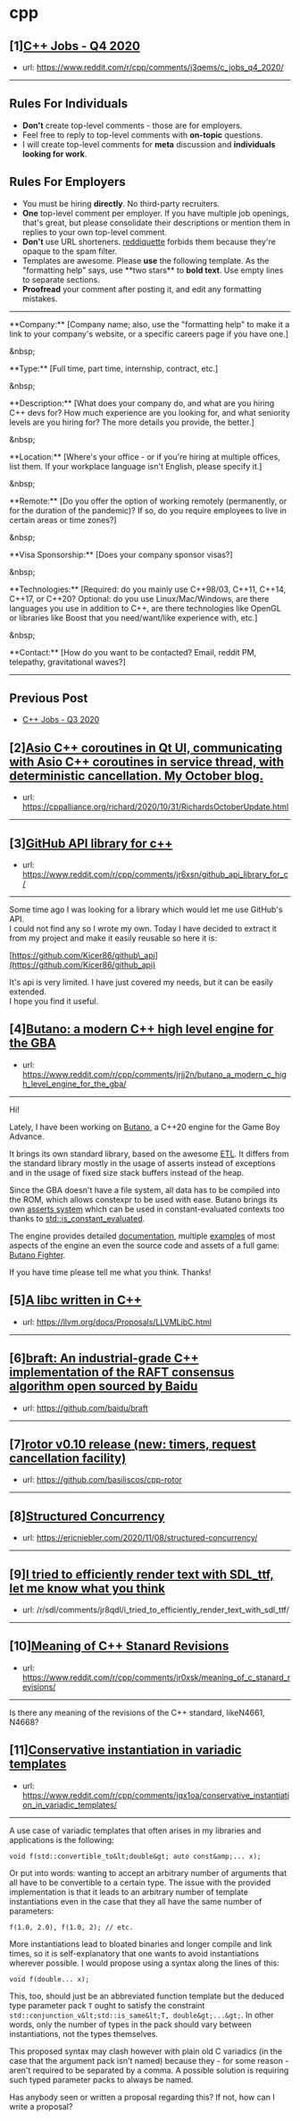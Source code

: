 # cpp
## [1][C++ Jobs - Q4 2020](https://www.reddit.com/r/cpp/comments/j3qems/c_jobs_q4_2020/)
- url: https://www.reddit.com/r/cpp/comments/j3qems/c_jobs_q4_2020/
---
Rules For Individuals
---------------------

* **Don't** create top-level comments - those are for employers.
* Feel free to reply to top-level comments with **on-topic** questions.
* I will create top-level comments for **meta** discussion and **individuals looking for work**.

Rules For Employers
---------------------

* You must be hiring **directly**. No third-party recruiters.
* **One** top-level comment per employer. If you have multiple job openings, that's great, but please consolidate their descriptions or mention them in replies to your own top-level comment.
* **Don't** use URL shorteners. [reddiquette](https://www.reddithelp.com/en/categories/reddit-101/reddit-basics/reddiquette) forbids them because they're opaque to the spam filter.
* Templates are awesome. Please **use** the following template. As the "formatting help" says, use \*\*two stars\*\* to **bold text**. Use empty lines to separate sections.
* **Proofread** your comment after posting it, and edit any formatting mistakes.

---

\*\*Company:\*\* [Company name; also, use the "formatting help" to make it a link to your company's website, or a specific careers page if you have one.]

&amp;nbsp;

\*\*Type:\*\* [Full time, part time, internship, contract, etc.]

&amp;nbsp;

\*\*Description:\*\* [What does your company do, and what are you hiring C++ devs for? How much experience are you looking for, and what seniority levels are you hiring for? The more details you provide, the better.]

&amp;nbsp;

\*\*Location:\*\* [Where's your office - or if you're hiring at multiple offices, list them. If your workplace language isn't English, please specify it.]

&amp;nbsp;

\*\*Remote:\*\* [Do you offer the option of working remotely (permanently, or for the duration of the pandemic)? If so, do you require employees to live in certain areas or time zones?]

&amp;nbsp;

\*\*Visa Sponsorship:\*\* [Does your company sponsor visas?]

&amp;nbsp;

\*\*Technologies:\*\* [Required: do you mainly use C++98/03, C++11, C++14, C++17, or C++20? Optional: do you use Linux/Mac/Windows, are there languages you use in addition to C++, are there technologies like OpenGL or libraries like Boost that you need/want/like experience with, etc.]

&amp;nbsp;

\*\*Contact:\*\* [How do you want to be contacted? Email, reddit PM, telepathy, gravitational waves?]

---

Previous Post
--------------

* [C++ Jobs - Q3 2020](https://www.reddit.com/r/cpp/comments/hjnaf2/c_jobs_q3_2020/)
## [2][Asio C++ coroutines in Qt UI, communicating with Asio C++ coroutines in service thread, with deterministic cancellation. My October blog.](https://www.reddit.com/r/cpp/comments/jrg3gi/asio_c_coroutines_in_qt_ui_communicating_with/)
- url: https://cppalliance.org/richard/2020/10/31/RichardsOctoberUpdate.html
---

## [3][GitHub API library for c++](https://www.reddit.com/r/cpp/comments/jr6xsn/github_api_library_for_c/)
- url: https://www.reddit.com/r/cpp/comments/jr6xsn/github_api_library_for_c/
---
Some time ago I was looking for a library which would let me use GitHub's API.  
I could not find any so I wrote my own. Today I have decided to extract it from my project and make it easily reusable so here it is:

[https://github.com/Kicer86/github\_api](https://github.com/Kicer86/github_api)

It's api is very limited. I have just covered my needs, but it can be easily extended.  
I hope you find it useful.
## [4][Butano: a modern C++ high level engine for the GBA](https://www.reddit.com/r/cpp/comments/jrjj2n/butano_a_modern_c_high_level_engine_for_the_gba/)
- url: https://www.reddit.com/r/cpp/comments/jrjj2n/butano_a_modern_c_high_level_engine_for_the_gba/
---
Hi!

Lately, I have been working on [Butano](https://github.com/GValiente/butano), a C++20 engine for the Game Boy Advance.

It brings its own standard library, based on the awesome [ETL](https://www.etlcpp.com/). It differs from the standard library mostly in the usage of asserts instead of exceptions and in the usage of fixed size stack buffers instead of the heap.

Since the GBA doesn't have a file system, all data has to be compiled into the ROM, which allows constexpr to be used with ease. Butano brings its own [asserts system](https://gvaliente.github.io/butano/group__assert.html) which can be used in constant-evaluated contexts too thanks to [std::is\_constant\_evaluated](https://en.cppreference.com/w/cpp/types/is_constant_evaluated).

The engine provides detailed [documentation](https://gvaliente.github.io/butano/), multiple [examples](https://gvaliente.github.io/butano/examples.html) of most aspects of the engine an even the source code and assets of a full game: [Butano Fighter](https://gvaliente.itch.io/butano-fighter).

If you have time please tell me what you think. Thanks!
## [5][A libc written in C++](https://www.reddit.com/r/cpp/comments/jqxan9/a_libc_written_in_c/)
- url: https://llvm.org/docs/Proposals/LLVMLibC.html
---

## [6][braft: An industrial-grade C++ implementation of the RAFT consensus algorithm open sourced by Baidu](https://www.reddit.com/r/cpp/comments/jr6zxm/braft_an_industrialgrade_c_implementation_of_the/)
- url: https://github.com/baidu/braft
---

## [7][rotor v0.10 release (new: timers, request cancellation facility)](https://www.reddit.com/r/cpp/comments/jr39db/rotor_v010_release_new_timers_request/)
- url: https://github.com/basiliscos/cpp-rotor
---

## [8][Structured Concurrency](https://www.reddit.com/r/cpp/comments/jqt4z2/structured_concurrency/)
- url: https://ericniebler.com/2020/11/08/structured-concurrency/
---

## [9][I tried to efficiently render text with SDL_ttf, let me know what you think](https://www.reddit.com/r/cpp/comments/jr8s11/i_tried_to_efficiently_render_text_with_sdl_ttf/)
- url: /r/sdl/comments/jr8qdl/i_tried_to_efficiently_render_text_with_sdl_ttf/
---

## [10][Meaning of C++ Stanard Revisions](https://www.reddit.com/r/cpp/comments/jr0xsk/meaning_of_c_stanard_revisions/)
- url: https://www.reddit.com/r/cpp/comments/jr0xsk/meaning_of_c_stanard_revisions/
---
Is there any meaning of the revisions of the C++ standard, likeN4661, N4668?
## [11][Conservative instantiation in variadic templates](https://www.reddit.com/r/cpp/comments/jqx1oa/conservative_instantiation_in_variadic_templates/)
- url: https://www.reddit.com/r/cpp/comments/jqx1oa/conservative_instantiation_in_variadic_templates/
---
A use case of variadic templates that often arises in my libraries and applications is the following:

    void f(std::convertible_to&lt;double&gt; auto const&amp;... x);

Or put into words: wanting to accept an arbitrary number of arguments that all have to be convertible to a certain type. The issue with the provided implementation is that it leads to an arbitrary number of template instantiations even in the case that they all have the same number of parameters:

    f(1.0, 2.0), f(1.0, 2); // etc.

More instantiations lead to bloated binaries and longer compile and link times, so it is self-explanatory that one wants to avoid instantiations wherever possible. I would propose using a syntax along the lines of this:

    void f(double... x);

This, too, should just be an abbreviated function template but the deduced type parameter pack `T` ought to satisfy the constraint `std::conjunction_v&lt;std::is_same&lt;T, double&gt;...&gt;`. In other words, only the number of types in the pack should vary between instantiations, not the types themselves.

This proposed syntax may clash however with plain old C variadics (in the case that the argument pack isn't named) because they - for some reason - aren't required to be separated by a comma. A possible solution is requiring such typed parameter packs to always be named.

Has anybody seen or written a proposal regarding this? If not, how can I write a proposal?
